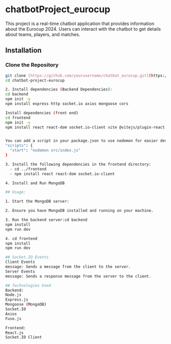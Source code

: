 # chatbotProject_eurocup


This project is a real-time chatbot application that provides information about the Eurocup 2024. Users can interact with the chatbot to get details about teams, players, and matches.

## Installation

### Clone the Repository

```bash
git clone [https://github.com/yourusername/chatbot_eurocup.git](https://github.com/jimech/chatbotProject_eurocup.git)
cd chatbot-project-eurocup

2. Install dependencies (Backend Dependencies):
cd backend
npm init -y
npm install express http socket.io axios mongoose cors

Install dependencies (front end)
cd frontend
npm init -y
npm install react react-dom socket.io-client vite @vitejs/plugin-react bootstrap


You can add a script in your package.json to use nodemon for easier development:
"scripts": {
  "start": "nodemon src/index.js"
}

3. Install the following dependencies in the frontend directory:
  - cd ../frontend
  - npm install react react-dom socket.io-client

4. Install and Run MongoDB

## Usage:

1. Start the MongoDB server:

2. Ensure you have MongoDB installed and running on your machine.

3. Run the backend server:cd backend
npm install
npm run dev

4. cd frontend
npm install
npm run dev

## Socket.IO Events
Client Events
message: Sends a message from the client to the server.
Server Events
message: Sends a response message from the server to the client.

## Technologies Used
Backend:
Node.js
Express.js
Mongoose (MongoDB)
Socket.IO
Axios
Fuse.js

Frontend:
React.js
Socket.IO Client




